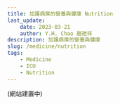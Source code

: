```yaml
---
title: 加護病房的營養與健康 Nutrition
last_update: 
    date: 2023-03-21
    author: Y.H. Chao 趙玴祥
description: 加護病房的營養與健康
slug: /medicine/nutrition
tags:
    - Medicine
    - ICU
    - Nutrition
---
```

(網站建置中)